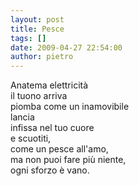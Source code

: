 ```yaml
---
layout: post
title: Pesce
tags: []
date: 2009-04-27 22:54:00
author: pietro
---
```

Anatema elettricità<br/>il tuono arriva<br/>piomba come un inamovibile<br/>lancia<br/>infissa nel tuo cuore<br/>e scuotiti,<br/>come un pesce all'amo,<br/>ma non puoi fare più niente,<br/>ogni sforzo è vano.
